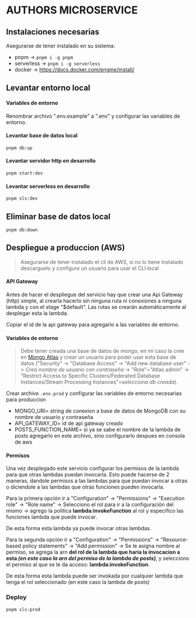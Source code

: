 # AUTHORS MICROSERVICE

## Instalaciones necesarias

Asegurarse de tener instalado en su sistema:

- pnpm -> `pnpm i -g pnpm`
- serverless -> `pnpm i -g serverless`
- docker -> https://docs.docker.com/engine/install/

## Levantar entorno local

#### Variables de entorno

Renombrar archivo ".env.example" a ".env" y configurar las variables de entorno.

#### Levantar base de datos local

    pnpm db:up

#### Levantar servidor http en desarrollo

    pnpm start:dev

#### Levantar serverless en desarrollo

    pnpm sls:dev

## Eliminar base de datos local

    pnpm db:down

## Despliegue a produccion (AWS)

> Asegurarse de tener instalado el cli de AWS, si no lo tiene instalado descarguelo y configure un usuario para usar el CLI local

#### API Gateway

Antes de hacer el despliegue del servicio hay que crear una Api Gateway (http) simple, al crearla hacerlo sin ninguna ruta ni conexiones a ninguna lambda y con el stage "$default". Las rutas se crearán automáticamente al desplegar esta la lambda.

Copiar el id de la api gateway para agregarlo a las variables de entorno.

#### Variables de entorno

> Debe tener creada una base de datos de mongo, en mi caso la cree en [Mongo Atlas](https://account.mongodb.com/) y crear un usuario para poder usar esta base de datos ("Security" -> "Database Access" -> "Add new database user" -> _Crea nombre de usuario con contraseña_ -> "Role"="Atlas admin" -> "Restrict Access to Specific Clusters/Federated Database Instances/Stream Processing Instances"=_selecciona db creada_).

Crear archivo `.env.prod` y configurar las variables de entorno necesarias para produccion

- MONGO_URI= string de conexion a base de datos de MongoDB con su nombre de usuario y contraseña
- API_GATEWAY_ID= id de api gateway creado
- POSTS_FUNCTION_NAME= si ya se sabe el nombre de la lambda de posts agregarlo en este archivo, sino configurarlo despues en consola de aws

#### Permisos

Una vez desplegado este servicio configurar los permisos de la lambda para que otras lambdas puedan invocarla. Esto puede hacerse de 2 maneras, dandole permisos a las lambdas para que puedan invocar a otras o diciendole a las lambdas que otras funciones pueden invocarla.

Para la primera opción ir a "Configuration" -> "Permissions" -> "Execution role" -> "Role name" -> Selecciono el rol para ir a la configuración del mismo -> agrego la politica **lambda:invokeFunction** al rol y especifico las funciones lambda que puede invocar.

De esta forma esta lambda ya puede invocar otras lambdas.

Para la segunda opción ir a "Configuration" -> "Permissions" -> "Resource-based policy statements" -> "Add permission" -> Se le asigna nombre al permiso, se agrega la arn **del rol de la lambda que haria la invocacion a esta _(en este caso la arn del permiso de la lambda de posts)_**, y selecciono el permiso al que se le da acceso: **lambda:invokeFunction**.

De esta forma esta lambda puede ser invokada por cualquier lambda que tenga el rol seleccionado (en este caso la lambda de posts)

### Deploy

    pnpm sls:prod
